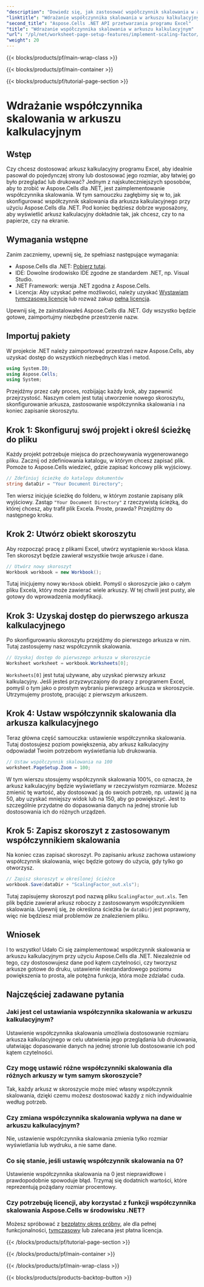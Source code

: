 ```yaml
---
"description": "Dowiedz się, jak zastosować współczynnik skalowania w arkuszu kalkulacyjnym za pomocą Aspose.Cells dla .NET, korzystając z samouczka krok po kroku, przykładów i FAQ. Idealne do bezproblemowego skalowania."
"linktitle": "Wdrażanie współczynnika skalowania w arkuszu kalkulacyjnym"
"second_title": "Aspose.Cells .NET API przetwarzania programu Excel"
"title": "Wdrażanie współczynnika skalowania w arkuszu kalkulacyjnym"
"url": "/pl/net/worksheet-page-setup-features/implement-scaling-factor/"
"weight": 20
---
```


{{< blocks/products/pf/main-wrap-class >}}

{{< blocks/products/pf/main-container >}}

{{< blocks/products/pf/tutorial-page-section >}}

# Wdrażanie współczynnika skalowania w arkuszu kalkulacyjnym

## Wstęp

Czy chcesz dostosować arkusz kalkulacyjny programu Excel, aby idealnie pasował do pojedynczej strony lub dostosować jego rozmiar, aby łatwiej go było przeglądać lub drukować? Jednym z najskuteczniejszych sposobów, aby to zrobić w Aspose.Cells dla .NET, jest zaimplementowanie współczynnika skalowania. W tym samouczku zagłębimy się w to, jak skonfigurować współczynnik skalowania dla arkusza kalkulacyjnego przy użyciu Aspose.Cells dla .NET. Pod koniec będziesz dobrze wyposażony, aby wyświetlić arkusz kalkulacyjny dokładnie tak, jak chcesz, czy to na papierze, czy na ekranie.

## Wymagania wstępne

Zanim zaczniemy, upewnij się, że spełniasz następujące wymagania:

- Aspose.Cells dla .NET: [Pobierz tutaj](https://releases.aspose.com/cells/net/).
- IDE: Dowolne środowisko IDE zgodne ze standardem .NET, np. Visual Studio.
- .NET Framework: wersja .NET zgodna z Aspose.Cells.
- Licencja: Aby uzyskać pełne możliwości, należy uzyskać [Wystawiam tymczasową licencję](https://purchase.aspose.com/temporary-license/) lub rozważ zakup [pełna licencja](https://purchase.aspose.com/buy).

Upewnij się, że zainstalowałeś Aspose.Cells dla .NET. Gdy wszystko będzie gotowe, zaimportujmy niezbędne przestrzenie nazw.


## Importuj pakiety

W projekcie .NET należy zaimportować przestrzeń nazw Aspose.Cells, aby uzyskać dostęp do wszystkich niezbędnych klas i metod.

```csharp
using System.IO;
using Aspose.Cells;
using System;
```

Przejdźmy przez cały proces, rozbijając każdy krok, aby zapewnić przejrzystość. Naszym celem jest tutaj utworzenie nowego skoroszytu, skonfigurowanie arkusza, zastosowanie współczynnika skalowania i na koniec zapisanie skoroszytu. 

## Krok 1: Skonfiguruj swój projekt i określ ścieżkę do pliku

Każdy projekt potrzebuje miejsca do przechowywania wygenerowanego pliku. Zacznij od zdefiniowania katalogu, w którym chcesz zapisać plik. Pomoże to Aspose.Cells wiedzieć, gdzie zapisać końcowy plik wyjściowy.

```csharp
// Zdefiniuj ścieżkę do katalogu dokumentów
string dataDir = "Your Document Directory";
```


Ten wiersz inicjuje ścieżkę do folderu, w którym zostanie zapisany plik wyjściowy. Zastąp `"Your Document Directory"` z rzeczywistą ścieżką, do której chcesz, aby trafił plik Excela. Proste, prawda? Przejdźmy do następnego kroku.


## Krok 2: Utwórz obiekt skoroszytu

Aby rozpocząć pracę z plikami Excel, utwórz wystąpienie `Workbook` klasa. Ten skoroszyt będzie zawierał wszystkie twoje arkusze i dane.

```csharp
// Utwórz nowy skoroszyt
Workbook workbook = new Workbook();
```


Tutaj inicjujemy nowy `Workbook` obiekt. Pomyśl o skoroszycie jako o całym pliku Excela, który może zawierać wiele arkuszy. W tej chwili jest pusty, ale gotowy do wprowadzenia modyfikacji.


## Krok 3: Uzyskaj dostęp do pierwszego arkusza kalkulacyjnego

Po skonfigurowaniu skoroszytu przejdźmy do pierwszego arkusza w nim. Tutaj zastosujemy nasz współczynnik skalowania.

```csharp
// Uzyskaj dostęp do pierwszego arkusza w skoroszycie
Worksheet worksheet = workbook.Worksheets[0];
```


`Worksheets[0]` jest tutaj używane, aby uzyskać pierwszy arkusz kalkulacyjny. Jeśli jesteś przyzwyczajony do pracy z programem Excel, pomyśl o tym jako o prostym wybraniu pierwszego arkusza w skoroszycie. Utrzymujemy prostotę, pracując z pierwszym arkuszem.


## Krok 4: Ustaw współczynnik skalowania dla arkusza kalkulacyjnego

Teraz główna część samouczka: ustawienie współczynnika skalowania. Tutaj dostosujesz poziom powiększenia, aby arkusz kalkulacyjny odpowiadał Twoim potrzebom wyświetlania lub drukowania.

```csharp
// Ustaw współczynnik skalowania na 100
worksheet.PageSetup.Zoom = 100;
```


W tym wierszu stosujemy współczynnik skalowania 100%, co oznacza, że arkusz kalkulacyjny będzie wyświetlany w rzeczywistym rozmiarze. Możesz zmienić tę wartość, aby dostosować ją do swoich potrzeb, np. ustawić ją na 50, aby uzyskać mniejszy widok lub na 150, aby go powiększyć. Jest to szczególnie przydatne do dopasowania danych na jednej stronie lub dostosowania ich do różnych urządzeń.


## Krok 5: Zapisz skoroszyt z zastosowanym współczynnikiem skalowania

Na koniec czas zapisać skoroszyt. Po zapisaniu arkusz zachowa ustawiony współczynnik skalowania, więc będzie gotowy do użycia, gdy tylko go otworzysz.

```csharp
// Zapisz skoroszyt w określonej ścieżce
workbook.Save(dataDir + "ScalingFactor_out.xls");
```


Tutaj zapisujemy skoroszyt pod nazwą pliku `ScalingFactor_out.xls`. Ten plik będzie zawierał arkusz roboczy z zastosowanym współczynnikiem skalowania. Upewnij się, że określona ścieżka (w `dataDir`) jest poprawny, więc nie będziesz miał problemów ze znalezieniem pliku.


## Wniosek

I to wszystko! Udało Ci się zaimplementować współczynnik skalowania w arkuszu kalkulacyjnym przy użyciu Aspose.Cells dla .NET. Niezależnie od tego, czy dostosowujesz dane pod kątem czytelności, czy tworzysz arkusze gotowe do druku, ustawienie niestandardowego poziomu powiększenia to prosta, ale potężna funkcja, która może zdziałać cuda.

## Najczęściej zadawane pytania

### Jaki jest cel ustawiania współczynnika skalowania w arkuszu kalkulacyjnym?  
Ustawienie współczynnika skalowania umożliwia dostosowanie rozmiaru arkusza kalkulacyjnego w celu ułatwienia jego przeglądania lub drukowania, ułatwiając dopasowanie danych na jednej stronie lub dostosowanie ich pod kątem czytelności.

### Czy mogę ustawić różne współczynniki skalowania dla różnych arkuszy w tym samym skoroszycie?  
Tak, każdy arkusz w skoroszycie może mieć własny współczynnik skalowania, dzięki czemu możesz dostosować każdy z nich indywidualnie według potrzeb.

### Czy zmiana współczynnika skalowania wpływa na dane w arkuszu kalkulacyjnym?  
Nie, ustawienie współczynnika skalowania zmienia tylko rozmiar wyświetlania lub wydruku, a nie same dane.

### Co się stanie, jeśli ustawię współczynnik skalowania na 0?  
Ustawienie współczynnika skalowania na 0 jest nieprawidłowe i prawdopodobnie spowoduje błąd. Trzymaj się dodatnich wartości, które reprezentują pożądany rozmiar procentowy.

### Czy potrzebuję licencji, aby korzystać z funkcji współczynnika skalowania Aspose.Cells w środowisku .NET?  
Możesz spróbować z [bezpłatny okres próbny](https://releases.aspose.com/), ale dla pełnej funkcjonalności, [tymczasowy](https://purchase.aspose.com/temporary-license/) lub zalecana jest płatna licencja.

{{< /blocks/products/pf/tutorial-page-section >}}

{{< /blocks/products/pf/main-container >}}

{{< /blocks/products/pf/main-wrap-class >}}

{{< blocks/products/products-backtop-button >}}